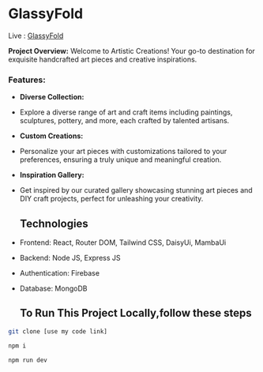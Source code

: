 # GlassyFold

Live : [GlassyFold](https://glassyfold.web.app/)

**Project Overview:** Welcome to Artistic Creations! Your go-to destination for exquisite handcrafted art pieces and creative inspirations.

### Features:
- **Diverse Collection:**
- Explore a diverse range of art and craft items including paintings, sculptures, pottery, and more, each crafted by talented artisans.
- **Custom Creations:**
-  Personalize your art pieces with customizations tailored to your preferences, ensuring a truly unique and meaningful creation.
- **Inspiration Gallery:**
- Get inspired by our curated gallery showcasing stunning art pieces and DIY craft projects, perfect for unleashing your creativity.

   ## Technologies
- Frontend: React, Router DOM, Tailwind CSS, DaisyUi, MambaUi
- Backend: Node JS, Express JS
- Authentication: Firebase
- Database: MongoDB

  ## To Run This Project Locally,follow these steps

```sh
git clone [use my code link]
```
```sh
npm i
```
```sh
npm run dev
```
